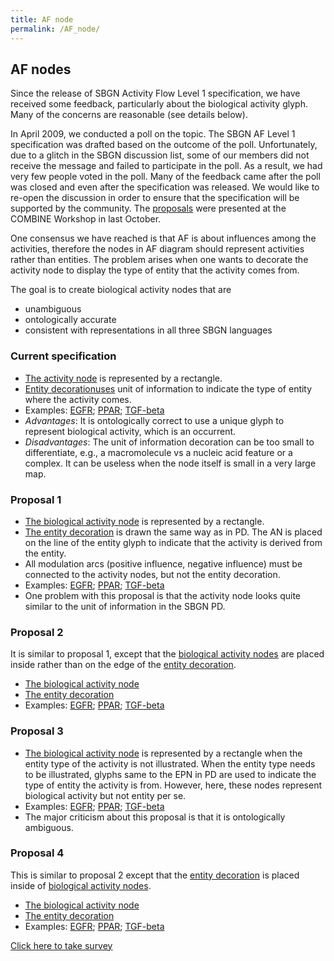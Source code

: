 ```yaml
---
title: AF node
permalink: /AF_node/
---
```


AF nodes
--------

Since the release of SBGN Activity Flow Level 1 specification, we have received some feedback, particularly about the biological activity glyph. Many of the concerns are reasonable (see details below).

In April 2009, we conducted a poll on the topic. The SBGN AF Level 1 specification was drafted based on the outcome of the poll. Unfortunately, due to a glitch in the SBGN discussion list, some of our members did not receive the message and failed to participate in the poll. As a result, we had very few people voted in the poll. Many of the feedback came after the poll was closed and even after the specification was released. We would like to re-open the discussion in order to ensure that the specification will be supported by the community. The [proposals](/Media:_AF_proposals.pdf "wikilink") were presented at the COMBINE Workshop in last October.

One consensus we have reached is that AF is about influences among the activities, therefore the nodes in AF diagram should represent activities rather than entities. The problem arises when one wants to decorate the activity node to display the type of entity that the activity comes from.

The goal is to create biological activity nodes that are

-   unambiguous
-   ontologically accurate
-   consistent with representations in all three SBGN languages

### Current specification

-   [The activity node](/Media:_Current_AN.png‎ "wikilink") is represented by a rectangle.
-   [Entity decorationuses](/Media:_Current_Dec.png‎ "wikilink") unit of information to indicate the type of entity where the activity comes.
-   Examples: [EGFR](/Media:_Current_egfr.png "wikilink"); [PPAR](/Media:_Current_PPAR.png "wikilink"); [TGF-beta](/Media:_Current_TGFbeta.png "wikilink")
-   *Advantages*: It is ontologically correct to use a unique glyph to represent biological activity, which is an occurrent.
-   *Disadvantages*: The unit of information decoration can be too small to differentiate, e.g., a macromolecule vs a nucleic acid feature or a complex. It can be useless when the node itself is small in a very large map.

### Proposal 1

-   [The biological activity node](/Media:_proposal_1_AN.png "wikilink") is represented by a rectangle.
-   [The entity decoration](/Media:_proposal_1_Dec.png "wikilink") is drawn the same way as in PD. The AN is placed on the line of the entity glyph to indicate that the activity is derived from the entity.
-   All modulation arcs (positive influence, negative influence) must be connected to the activity nodes, but not the entity decoration.
-   Examples: [EGFR](/Media:_proposal_1_egfr.png "wikilink"); [PPAR](/Media:_proposal_1_PPAR.png "wikilink"); [TGF-beta](/Media:_proposal_1_TGFbeta.png "wikilink")
-   One problem with this proposal is that the activity node looks quite similar to the unit of information in the SBGN PD.

### Proposal 2

It is similar to proposal 1, except that the [biological activity nodes](/Media:_proposal_2_AN.png "wikilink") are placed inside rather than on the edge of the [entity decoration](/Media:_proposal_2_Dec.png "wikilink").

-   [The biological activity node](/Media:_proposal_2_AN.png "wikilink")
-   [The entity decoration](/Media:_proposal_2_Dec.png "wikilink")
-   Examples: [EGFR](/Media:_proposal_2_egfr.png "wikilink"); [PPAR](/Media:_proposal_2_PPAR.png "wikilink"); [TGF-beta](/Media:_proposal_2_TGFbeta.png "wikilink")

### Proposal 3

-   [The biological activity node](/Media:_proposal_3_AN.png "wikilink") is represented by a rectangle when the entity type of the activity is not illustrated. When the entity type needs to be illustrated, glyphs same to the EPN in PD are used to indicate the type of entity the activity is from. However, here, these nodes represent biological activity but not entity per se.
-   Examples: [EGFR](/Media:_proposal_3_egfr.png "wikilink"); [PPAR](/Media:_proposal_3_PPAR.png "wikilink"); [TGF-beta](/Media:_proposal_3_TGFbeta.png "wikilink")
-   The major criticism about this proposal is that it is ontologically ambiguous.

### Proposal 4

This is similar to proposal 2 except that the [entity decoration](/Media:_proposal_4_Dec.png "wikilink") is placed inside of [biological activity nodes](/Media:_proposal_4_AN.png "wikilink").

-   [The biological activity node](/Media:_proposal_4_AN.png "wikilink")
-   [The entity decoration](/Media:_proposal_4_Dec.png "wikilink")
-   Examples: [EGFR](/Media:_proposal_4_egfr.png "wikilink"); [PPAR](/Media:_proposal_4_PPAR.png "wikilink"); [TGF-beta](/Media:_proposal_4_TGFbeta.png "wikilink")

[Click here to take survey](http://www.surveymonkey.com/s/73LP2YG)